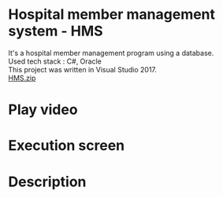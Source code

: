 # Hospital member management system - HMS
It's a hospital member management program using a database. <br>
Used tech stack : C#, Oracle <br>
This project was written in Visual Studio 2017. <br>
[HMS.zip](HMS.zip) <br>

# Play video


# Execution screen

# Description
